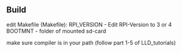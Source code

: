## Build
edit Makefile (Makefile):
RPI_VERSION	-	Edit RPI-Version to 3 or 4
BOOTMNT		-	folder of mounted sd-card

make sure compiler is in your path (follow part 1-5 of LLD_tutorials)